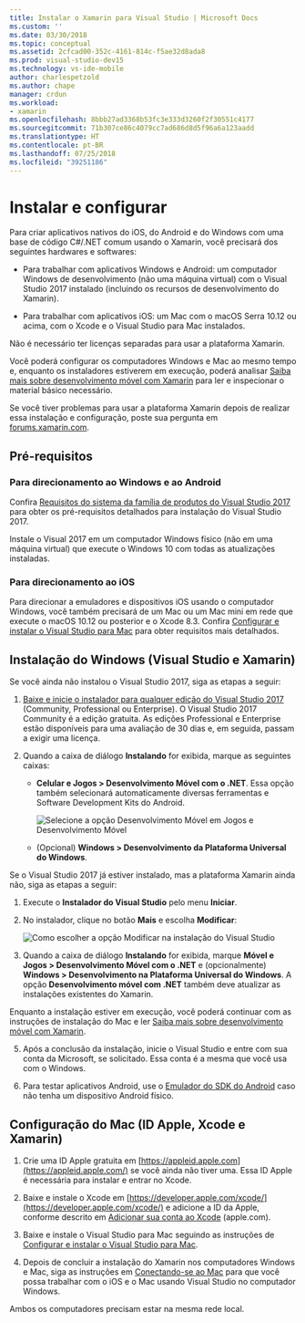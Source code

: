 ```yaml
---
title: Instalar o Xamarin para Visual Studio | Microsoft Docs
ms.custom: ''
ms.date: 03/30/2018
ms.topic: conceptual
ms.assetid: 2cfcad00-352c-4161-814c-f5ae32d8ada8
ms.prod: visual-studio-dev15
ms.technology: vs-ide-mobile
author: charlespetzold
ms.author: chape
manager: crdun
ms.workload:
- xamarin
ms.openlocfilehash: 8bbb27ad3368b53fc3e333d3260f2f30551c4177
ms.sourcegitcommit: 71b307ce86c4079cc7ad686d8d5f96a6a123aadd
ms.translationtype: HT
ms.contentlocale: pt-BR
ms.lasthandoff: 07/25/2018
ms.locfileid: "39251186"
---
```

# <a name="setup-and-install"></a>Instalar e configurar

Para criar aplicativos nativos do iOS, do Android e do Windows com uma base de código C#/.NET comum usando o Xamarin, você precisará dos seguintes hardwares e softwares:

-   Para trabalhar com aplicativos Windows e Android: um computador Windows de desenvolvimento (não uma máquina virtual) com o Visual Studio 2017 instalado (incluindo os recursos de desenvolvimento do Xamarin).

-   Para trabalhar com aplicativos iOS: um Mac com o macOS Serra 10.12 ou acima, com o Xcode e o Visual Studio para Mac instalados.

Não é necessário ter licenças separadas para usar a plataforma Xamarin.

Você poderá configurar os computadores Windows e Mac ao mesmo tempo e, enquanto os instaladores estiverem em execução, poderá analisar [Saiba mais sobre desenvolvimento móvel com Xamarin](../cross-platform/learn-about-mobile-development-with-xamarin.md) para ler e inspecionar o material básico necessário.

Se você tiver problemas para usar a plataforma Xamarin depois de realizar essa instalação e configuração, poste sua pergunta em [forums.xamarin.com](http://forums.xamarin.com/).

<a name="prereq" />

## <a name="pre-requisites"></a>Pré-requisitos

###  <a name="for-targeting-windows-and-android"></a>Para direcionamento ao Windows e ao Android

Confira [Requisitos do sistema da família de produtos do Visual Studio 2017](/visualstudio/productinfo/vs2017-system-requirements-vs) para obter os pré-requisitos detalhados para instalação do Visual Studio 2017.

Instale o Visual 2017 em um computador Windows físico (não em uma máquina virtual) que execute o Windows 10 com todas as atualizações instaladas.

### <a name="for-targeting-ios"></a>Para direcionamento ao iOS

Para direcionar a emuladores e dispositivos iOS usando o computador Windows, você também precisará de um Mac ou um Mac mini em rede que execute o macOS 10.12 ou posterior e o Xcode 8.3. Confira [Configurar e instalar o Visual Studio para Mac](/visualstudio/mac/installation) para obter requisitos mais detalhados.

<a name="windows" />

##  <a name="windows-setup-visual-studio-and-xamarin"></a>Instalação do Windows (Visual Studio e Xamarin)

Se você ainda não instalou o Visual Studio 2017, siga as etapas a seguir:

1.  [Baixe e inicie o instalador para qualquer edição do Visual Studio 2017](https://visualstudio.microsoft.com/downloads/?utm_medium=microsoft&utm_source=docs.microsoft.com&utm_campaign=button+cta&utm_content=download+vs2017) (Community, Professional ou Enterprise). O Visual Studio 2017 Community é a edição gratuita. As edições Professional e Enterprise estão disponíveis para uma avaliação de 30 dias e, em seguida, passam a exigir uma licença.

2.  Quando a caixa de diálogo **Instalando** for exibida, marque as seguintes caixas:

    - **Celular e Jogos > Desenvolvimento Móvel com o .NET**. Essa opção também selecionará automaticamente diversas ferramentas e Software Development Kits do Android.

        ![Selecione a opção Desenvolvimento Móvel em Jogos e Desenvolvimento Móvel](../cross-platform/media/cross-plat-xamarin-setup-2a.png "Instalação 2 entre várias plataformas do Xamarin")

    - (Opcional) **Windows > Desenvolvimento da Plataforma Universal do Windows**.

Se o Visual Studio 2017 já estiver instalado, mas a plataforma Xamarin ainda não, siga as etapas a seguir:

1. Execute o **Instalador do Visual Studio** pelo menu **Iniciar**.

2.  No instalador, clique no botão **Mais** e escolha **Modificar**:

    ![Como escolher a opção Modificar na instalação do Visual Studio](../cross-platform/media/cross-plat-xamarin-setup-1a.png "Instalação 1 entre várias plataformas do Xamarin")

3.  Quando a caixa de diálogo **Instalando** for exibida, marque **Móvel e Jogos > Desenvolvimento Móvel com o .NET** e (opcionalmente) **Windows > Desenvolvimento na Plataforma Universal do Windows**. A opção **Desenvolvimento móvel com .NET** também deve atualizar as instalações existentes do Xamarin.

Enquanto a instalação estiver em execução, você poderá continuar com as instruções de instalação do Mac e ler [Saiba mais sobre desenvolvimento móvel com Xamarin](../cross-platform/learn-about-mobile-development-with-xamarin.md).

5.  Após a conclusão da instalação, inicie o Visual Studio e entre com sua conta da Microsoft, se solicitado. Essa conta é a mesma que você usa com o Windows.

6.  Para testar aplicativos Android, use o [Emulador do SDK do Android](/xamarin/android/get-started/installation/android-emulator/) caso não tenha um dispositivo Android físico.

<a name="mac" />

##  <a name="mac-setup-apple-id-xcode-and-xamarin"></a>Configuração do Mac (ID Apple, Xcode e Xamarin)

1.  Crie uma ID Apple gratuita em [https://appleid.apple.com](https://appleid.apple.com/) se você ainda não tiver uma. Essa ID Apple é necessária para instalar e entrar no Xcode.

2.  Baixe e instale o Xcode em [https://developer.apple.com/xcode/](https://developer.apple.com/xcode/) e adicione a ID da Apple, conforme descrito em [Adicionar sua conta ao Xcode](https://developer.apple.com/library/content/documentation/IDEs/Conceptual/AppStoreDistributionTutorial/AddingYourAccounttoXcode/AddingYourAccounttoXcode.html#//apple_ref/doc/uid/TP40013839-CH40-SW1) (apple.com).

3.  Baixe e instale o Visual Studio para Mac seguindo as instruções de [Configurar e instalar o Visual Studio para Mac](/visualstudio/mac/installation).

4.  Depois de concluir a instalação do Xamarin nos computadores Windows e Mac, siga as instruções em [Conectando-se ao Mac](/xamarin/ios/get-started/installation/windows/connecting-to-mac/) para que você possa trabalhar com o iOS e o Mac usando Visual Studio no computador Windows.

Ambos os computadores precisam estar na mesma rede local.
